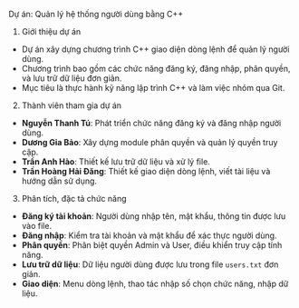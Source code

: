Dự án: Quản lý hệ thống người dùng bằng C++

 1. Giới thiệu dự án
- Dự án xây dựng chương trình C++ giao diện dòng lệnh để quản lý người dùng.  
- Chương trình bao gồm các chức năng đăng ký, đăng nhập, phân quyền, và lưu trữ dữ liệu đơn giản.  
- Mục tiêu là thực hành kỹ năng lập trình C++ và làm việc nhóm qua Git.

 2. Thành viên tham gia dự án
- **Nguyễn Thanh Tú**: Phát triển chức năng đăng ký và đăng nhập người dùng.
- **Dương Gia Bảo**: Xây dựng module phân quyền và quản lý quyền truy cập.
- **Trần Anh Hào**: Thiết kế lưu trữ dữ liệu và xử lý file.
- **Trần Hoàng Hải Đăng**: Thiết kế giao diện dòng lệnh, viết tài liệu và hướng dẫn sử dụng.

 3. Phân tích, đặc tả chức năng
- **Đăng ký tài khoản**: Người dùng nhập tên, mật khẩu, thông tin được lưu vào file.
- **Đăng nhập**: Kiểm tra tài khoản và mật khẩu để xác thực người dùng.
- **Phân quyền**: Phân biệt quyền Admin và User, điều khiển truy cập tính năng.
- **Lưu trữ dữ liệu**: Dữ liệu người dùng được lưu trong file `users.txt` đơn giản.
- **Giao diện**: Menu dòng lệnh, thao tác nhập số chọn chức năng, nhập dữ liệu.
